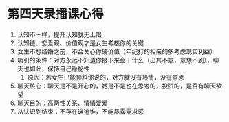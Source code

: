 # 第四天录播课心得

1. 认知不一样，提升认知就无上限
2. 认知链、恋爱观、价值观才是女生考核你的关键
3. 女生不想结婚之前，不会关心你硬价值（年纪打的相亲的多考虑现实利益）
4. 吸引的条件：对方永远不知道你接下来会干什么（出其不意，意想不到），聊天也如此，保持自己隐秘性
   1. 原因：若女生已能预料你说的，对方就没有热情，没有意思
5. 聊天核心：聊天是不是开心的，她是不是也在思考的，投资的，是否有聊天欲望
6. 聊天目的：高两性关系、情情爱爱
7. 从认识到结束：不存在谁追谁，不能暴露需求感